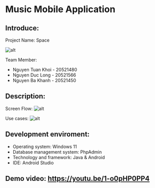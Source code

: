 # Music Mobile Application
## Introduce:
Project Name: Space 

![alt](https://github.com/longdepchai173/Space/blob/main/app/img/logo1.png)

Team Member:
* Nguyen Tuan Khoi - 20521480
* Nguyen Duc Long - 20521566
* Nguyen Ba Khanh - 20521450
## Description: 

Screen Flow: 
![alt](https://github.com/longdepchai173/Space/blob/main/app/img/Sodomanhinh.png)

Use cases:
![alt](https://github.com/longdepchai173/Space/blob/main/app/img/UsecaseMusicApp.png)

## Development enviroment:
  - Operating system: Windows 11
  - Database management system: PhpAdmin
  - Technology and framework: Java & Android
  - IDE: Android Studio
 
## Demo video: https://youtu.be/1-o0pHP0PP4
